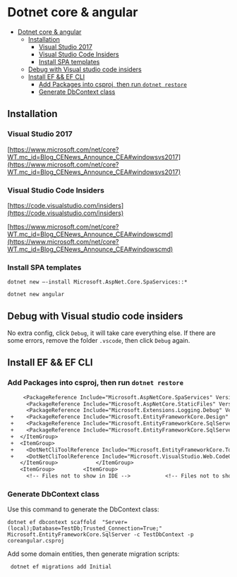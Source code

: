 

# Dotnet core & angular
<!-- TOC -->

- [Dotnet core & angular](#dotnet-core--angular)
    - [Installation](#installation)
        - [Visual Studio 2017](#visual-studio-2017)
        - [Visual Studio Code Insiders](#visual-studio-code-insiders)
        - [Install SPA templates](#install-spa-templates)
    - [Debug with Visual studio code insiders](#debug-with-visual-studio-code-insiders)
    - [Install EF && EF CLI](#install-ef--ef-cli)
        - [Add Packages into csproj, then run `dotnet restore`](#add-packages-into-csproj-then-run-dotnet-restore)
        - [Generate DbContext class](#generate-dbcontext-class)

<!-- /TOC -->

## Installation

### Visual Studio 2017

[https://www.microsoft.com/net/core?WT.mc_id=Blog_CENews_Announce_CEA#windowsvs2017](https://www.microsoft.com/net/core?WT.mc_id=Blog_CENews_Announce_CEA#windowsvs2017)

### Visual Studio Code Insiders

[https://code.visualstudio.com/insiders](https://code.visualstudio.com/insiders)

[https://www.microsoft.com/net/core?WT.mc_id=Blog_CENews_Announce_CEA#windowscmd](https://www.microsoft.com/net/core?WT.mc_id=Blog_CENews_Announce_CEA#windowscmd)

### Install SPA templates

`dotnet new –-install Microsoft.AspNet.Core.SpaServices::*`

`dotnet new angular`

## Debug with Visual studio code insiders

No extra config, click `Debug`, it will take care everything else.
If there are some errors, remove the folder `.vscode`, then click `Debug` again.


## Install EF && EF CLI

### Add Packages into csproj, then run `dotnet restore` 

```diff 
     <PackageReference Include="Microsoft.AspNetCore.SpaServices" Version="1.1.1" />
      <PackageReference Include="Microsoft.AspNetCore.StaticFiles" Version="1.1.0" />		      <PackageReference Include="Microsoft.AspNetCore.StaticFiles" Version="1.1.0" />
      <PackageReference Include="Microsoft.Extensions.Logging.Debug" Version="1.1.0" />		      <PackageReference Include="Microsoft.Extensions.Logging.Debug" Version="1.1.0" />
 +    <PackageReference Include="Microsoft.EntityFrameworkCore.Design" Version="1.1.2" />
 +    <PackageReference Include="Microsoft.EntityFrameworkCore.SqlServer" Version="1.1.2" />
 +    <PackageReference Include="Microsoft.EntityFrameworkCore.SqlServer.Design" Version="1.1.2" />
 +  </ItemGroup>
 +  <ItemGroup>
 +    <DotNetCliToolReference Include="Microsoft.EntityFrameworkCore.Tools.DotNet" Version="1.0.0" />
 +    <DotNetCliToolReference Include="Microsoft.VisualStudio.Web.CodeGeneration.Tools" Version="1.0.0" />
    </ItemGroup>		    </ItemGroup>
    <ItemGroup>		    <ItemGroup>
      <!-- Files not to show in IDE -->		      <!-- Files not to show in IDE -->
``` 

### Generate DbContext class 

Use this command to generate the DbContext class:

```
dotnet ef dbcontext scaffold  "Server=(local);Database=TestDb;Trusted_Connection=True;" Microsoft.EntityFrameworkCore.SqlServer -c TestDbContext -p coreangular.csproj
```

Add some domain entities, then generate migration scripts:

```
 dotnet ef migrations add Initial
```